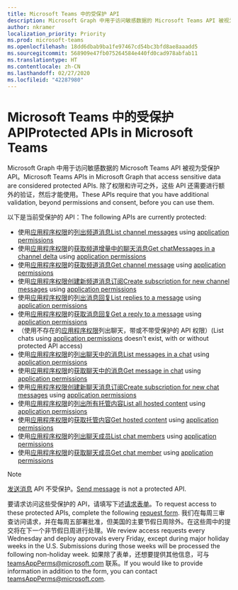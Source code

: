 ```yaml
---
title: Microsoft Teams 中的受保护 API
description: Microsoft Graph 中用于访问敏感数据的 Microsoft Teams API 被视为受保护 API。
author: nkramer
localization_priority: Priority
ms.prod: microsoft-teams
ms.openlocfilehash: 18dd6dbab9ba1fe97467cd54bc3bfd8ae8aaadd5
ms.sourcegitcommit: 568909e47fb075264584e440fd0cad978abfab11
ms.translationtype: HT
ms.contentlocale: zh-CN
ms.lasthandoff: 02/27/2020
ms.locfileid: "42287980"
---
```

# <a name="protected-apis-in-microsoft-teams"></a><span data-ttu-id="43458-103">Microsoft Teams 中的受保护 API</span><span class="sxs-lookup"><span data-stu-id="43458-103">Protected APIs in Microsoft Teams</span></span>

<span data-ttu-id="43458-104">Microsoft Graph 中用于访问敏感数据的 Microsoft Teams API 被视为受保护 API。</span><span class="sxs-lookup"><span data-stu-id="43458-104">Microsoft Teams APIs in Microsoft Graph that access sensitive data are considered protected APIs.</span></span> <span data-ttu-id="43458-105">除了权限和许可之外，这些 API 还需要进行额外的验证，然后才能使用。</span><span class="sxs-lookup"><span data-stu-id="43458-105">These APIs require that you have additional validation, beyond permissions and consent, before you can use them.</span></span>

<span data-ttu-id="43458-106">以下是当前受保护的 API：</span><span class="sxs-lookup"><span data-stu-id="43458-106">The following APIs are currently protected:</span></span>
* <span data-ttu-id="43458-107">使用[应用程序权限](auth/auth-concepts.md#microsoft-graph-permissions)的[列出频道消息](/graph/api/channel-list-messages?view=graph-rest-beta)</span><span class="sxs-lookup"><span data-stu-id="43458-107">[List channel messages](/graph/api/channel-list-messages?view=graph-rest-beta) using [application permissions](auth/auth-concepts.md#microsoft-graph-permissions)</span></span>
* <span data-ttu-id="43458-108">使用[应用程序权限](auth/auth-concepts.md#microsoft-graph-permissions)的[获取频道增量中的聊天消息](/graph/api/chatmessage-delta?view=graph-rest-beta)</span><span class="sxs-lookup"><span data-stu-id="43458-108">[Get chatMessages in a channel delta](/graph/api/chatmessage-delta?view=graph-rest-beta) using [application permissions](auth/auth-concepts.md#microsoft-graph-permissions)</span></span>
* <span data-ttu-id="43458-109">使用[应用程序权限](auth/auth-concepts.md#microsoft-graph-permissions)的[获取频道消息](/graph/api/channel-get-message?view=graph-rest-beta)</span><span class="sxs-lookup"><span data-stu-id="43458-109">[Get channel message](/graph/api/channel-get-message?view=graph-rest-beta) using [application permissions](auth/auth-concepts.md#microsoft-graph-permissions)</span></span>
* <span data-ttu-id="43458-110">使用[应用程序权限](auth/auth-concepts.md#microsoft-graph-permissions)[创建新频道消息订阅](/graph/api/subscription-post-subscriptions?view=graph-rest-beta)</span><span class="sxs-lookup"><span data-stu-id="43458-110">[Create subscription for new channel messages](/graph/api/subscription-post-subscriptions?view=graph-rest-beta) using [application permissions](auth/auth-concepts.md#microsoft-graph-permissions)</span></span>
* <span data-ttu-id="43458-111">使用[应用程序权限](auth/auth-concepts.md#microsoft-graph-permissions)的[列出消息回复](/graph/api/channel-list-messagereplies?view=graph-rest-beta)</span><span class="sxs-lookup"><span data-stu-id="43458-111">[List replies to a message](/graph/api/channel-list-messagereplies?view=graph-rest-beta) using [application permissions](auth/auth-concepts.md#microsoft-graph-permissions)</span></span>
* <span data-ttu-id="43458-112">使用[应用程序权限](auth/auth-concepts.md#microsoft-graph-permissions)的[获取消息回复](/graph/api/channel-get-messagereply?view=graph-rest-beta)</span><span class="sxs-lookup"><span data-stu-id="43458-112">[Get a reply to a message](/graph/api/channel-get-messagereply?view=graph-rest-beta) using [application permissions](auth/auth-concepts.md#microsoft-graph-permissions)</span></span>
* <span data-ttu-id="43458-113">（使用不存在的[应用程序权限](auth/auth-concepts.md#microsoft-graph-permissions)列出聊天，带或不带受保护的 API 权限）</span><span class="sxs-lookup"><span data-stu-id="43458-113">(List chats using [application permissions](auth/auth-concepts.md#microsoft-graph-permissions) doesn't exist, with or without protected API access)</span></span>
* <span data-ttu-id="43458-114">使用[应用程序权限](auth/auth-concepts.md#microsoft-graph-permissions)的[列出聊天中的消息](/graph/api/chatmessage-list?view=graph-rest-beta)</span><span class="sxs-lookup"><span data-stu-id="43458-114">[List messages in a chat](/graph/api/chatmessage-list?view=graph-rest-beta) using [application permissions](auth/auth-concepts.md#microsoft-graph-permissions)</span></span>
* <span data-ttu-id="43458-115">使用[应用程序权限](auth/auth-concepts.md#microsoft-graph-permissions)的[获取聊天中的消息](/graph/api/chatmessage-get?view=graph-rest-beta)</span><span class="sxs-lookup"><span data-stu-id="43458-115">[Get message in chat](/graph/api/chatmessage-get?view=graph-rest-beta) using [application permissions](auth/auth-concepts.md#microsoft-graph-permissions)</span></span>
* <span data-ttu-id="43458-116">使用[应用程序权限](auth/auth-concepts.md#microsoft-graph-permissions)[创建新聊天消息订阅](/graph/api/subscription-post-subscriptions?view=graph-rest-beta)</span><span class="sxs-lookup"><span data-stu-id="43458-116">[Create subscription for new chat messages](/graph/api/subscription-post-subscriptions?view=graph-rest-beta) using [application permissions](auth/auth-concepts.md#microsoft-graph-permissions)</span></span>
* <span data-ttu-id="43458-117">使用[应用程序权限](auth/auth-concepts.md#microsoft-graph-permissions)的[列出所有托管内容](/graph/api/chatmessage-list-chatmessagehostedcontents?view=graph-rest-beta)</span><span class="sxs-lookup"><span data-stu-id="43458-117">[List all hosted content](/graph/api/chatmessage-list-chatmessagehostedcontents?view=graph-rest-beta) using [application permissions](auth/auth-concepts.md#microsoft-graph-permissions)</span></span>
* <span data-ttu-id="43458-118">使用[应用程序权限](auth/auth-concepts.md#microsoft-graph-permissions)的[获取托管内容](/graph/api/chatmessagehostedcontent-get?view=graph-rest-beta)</span><span class="sxs-lookup"><span data-stu-id="43458-118">[Get hosted content](/graph/api/chatmessagehostedcontent-get?view=graph-rest-beta) using [application permissions](auth/auth-concepts.md#microsoft-graph-permissions)</span></span>
* <span data-ttu-id="43458-119">使用[应用程序权限](auth/auth-concepts.md#microsoft-graph-permissions)的[列出聊天成员](/graph/api/conversationmember-list?view=graph-rest-beta)</span><span class="sxs-lookup"><span data-stu-id="43458-119">[List chat members](/graph/api/conversationmember-list?view=graph-rest-beta)  using [application permissions](auth/auth-concepts.md#microsoft-graph-permissions)</span></span>
* <span data-ttu-id="43458-120">使用[应用程序权限](auth/auth-concepts.md#microsoft-graph-permissions)的[获取聊天成员](/graph/api/conversationmember-get?view=graph-rest-beta)</span><span class="sxs-lookup"><span data-stu-id="43458-120">[Get chat member](/graph/api/conversationmember-get?view=graph-rest-beta)  using [application permissions](auth/auth-concepts.md#microsoft-graph-permissions)</span></span>

>[!NOTE]
><span data-ttu-id="43458-121">[发送消息](/graph/api/channel-post-messages?view=graph-rest-beta) API 不受保护。</span><span class="sxs-lookup"><span data-stu-id="43458-121">[Send message](/graph/api/channel-post-messages?view=graph-rest-beta) is not a protected API.</span></span>

<span data-ttu-id="43458-122">要请求访问这些受保护的 API，请填写下述[请求表单](https://aka.ms/teamsgraph/requestaccess)。</span><span class="sxs-lookup"><span data-stu-id="43458-122">To request access to these protected APIs, complete the following [request form](https://aka.ms/teamsgraph/requestaccess).</span></span> <span data-ttu-id="43458-123">我们在每周三审查访问请求，并在每周五部署批准，但美国的主要节假日周除外。在这些周中的提交将在下一个非节假日周进行处理。</span><span class="sxs-lookup"><span data-stu-id="43458-123">We review access requests every Wednesday and deploy approvals every Friday, except during major holiday weeks in the U.S. Submissions during those weeks will be processed the following non-holiday week.</span></span>
<span data-ttu-id="43458-124">如果除了表单，还想要提供其他信息，可与 [teamsAppPerms@microsoft.com](mailto:teamsAppPerms@microsoft.com) 联系。</span><span class="sxs-lookup"><span data-stu-id="43458-124">If you would like to provide information in addition to the form, you can contact [teamsAppPerms@microsoft.com](mailto:teamsAppPerms@microsoft.com).</span></span>
